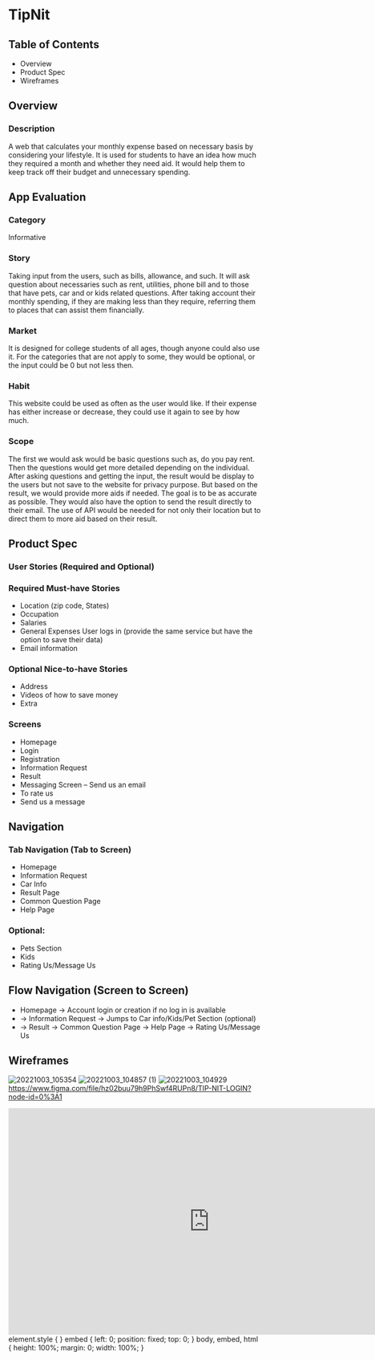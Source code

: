  #											 TipNit
## Table of Contents
* Overview
*	Product Spec
*	Wireframes
## Overview
### Description
A web that calculates your monthly expense based on necessary basis by considering your lifestyle. It is used for students to have an idea how much they required a month and whether they need aid. It would help them to keep track off their budget and unnecessary spending.
## App Evaluation
###	Category 
Informative
###	Story 
   Taking input from the users, such as bills, allowance, and such. It will ask question about necessaries such as rent, utilities, phone bill and to those that have pets, car and or kids related questions. After taking account their monthly spending, if they are making less than they require, referring them to places that can assist them financially.
###	Market 
It is designed for college students of all ages, though anyone could also use it. For the categories that are not apply to some, they would be optional, or the input could be 0 but not less then. 
###	Habit 
This website could be used as often as the user would like. If their expense has either increase or decrease, they could use it again to see by how much.
### Scope 
The first we would ask would be basic questions such as, do you pay rent. Then the questions would get more detailed depending on the individual. After asking questions and getting the input, the result would be display to the users but not save to the website for privacy purpose. But based on the result, we would provide more aids if needed. The goal is to be as accurate as possible. They would also have the option to send the result directly to their email. The use of API would be needed for not only their location but to direct them to more aid based on their result.
## Product Spec
### User Stories (Required and Optional)
### Required Must-have Stories
*	Location (zip code, States)
*	Occupation
*	Salaries
*	General Expenses User logs in (provide the same service but have the option to save their data)
*	Email information
	
### Optional Nice-to-have Stories
*	Address
*	Videos of how to save money
*	Extra
### Screens

* Homepage	
* Login
* Registration
* Information Request
* Result
* Messaging Screen – Send us an email 
* To rate us
* Send us a message
 ## Navigation
### Tab Navigation (Tab to Screen)
*	Homepage
*	Information Request
*	Car Info
*	Result Page
*	Common Question Page
*	Help Page
### Optional:
*	Pets Section
*	Kids
*	Rating Us/Message Us
## Flow Navigation (Screen to Screen)
*	Homepage -> Account login or creation if no log in is available
*	-> Information Request -> Jumps to Car info/Kids/Pet Section (optional)
*	-> Result -> Common Question Page -> Help Page -> Rating Us/Message Us
## Wireframes
   ![20221003_105354](https://user-images.githubusercontent.com/70302665/193964642-f57bad5a-1a82-47d2-a04b-7be876d617b6.jpg)
   ![20221003_104857 (1)](https://user-images.githubusercontent.com/70302665/193964823-241b5ea6-a041-4b54-831a-f5207eef1321.jpg)
   ![20221003_104929](https://user-images.githubusercontent.com/70302665/193965061-760a74e8-2406-44ba-a31f-e432d8db87af.jpg)
   https://www.figma.com/file/hz02buu79h9PhSwf4RUPn8/TIP-NIT-LOGIN?node-id=0%3A1
   <iframe style="border: 1px solid rgba(0, 0, 0, 0.1);" width="800" height="450" src="https://www.figma.com/embed?embed_host=share&url=https%3A%2F%2Fwww.figma.com%2Ffile%2Fhz02buu79h9PhSwf4RUPn8%2FTIP-NIT-LOGIN%3Fnode-id%3D0%253A1" allowfullscreen></iframe>
   element.style {
}
embed {
    left: 0;
    position: fixed;
    top: 0;
}
body, embed, html {
    height: 100%;
    margin: 0;
    width: 100%;
}




   





